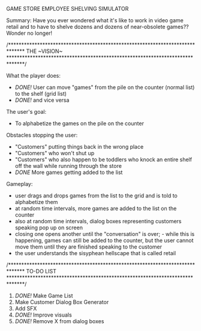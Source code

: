 GAME STORE EMPLOYEE SHELVING SIMULATOR

Summary:
Have you ever wondered what it's like to work in video game retail and to have to shelve dozens and dozens of near-obsolete games?? Wonder no longer!


/******************************************************************************
                                THE ~VISION~
******************************************************************************/

What the player does:
- *DONE!* User can move "games" from the pile on the counter (normal list) to the shelf (grid list)
- *DONE!* and vice versa

The user's goal:
- To alphabetize the games on the pile on the counter

Obstacles stopping the user:
- "Customers" putting things back in the wrong place
- "Customers" who won't shut up
- "Customers" who also happen to be toddlers who knock an entire shelf off the wall while running through the store
- *DONE* More games getting added to the list

Gameplay:
- user drags and drops games from the list to the grid and is told to alphabetize them
- at random time intervals, more games are added to the list on the counter
- also at random time intervals, dialog boxes representing customers speaking pop up on screen
- closing one opens another until the "conversation" is over;
      - while this is happening, games can still be added to the counter, but the user cannot move them until they are finished speaking to the customer
- the user understands the sisyphean hellscape that is called retail

/******************************************************************************
                                TO-DO LIST
******************************************************************************/

1) *DONE!* Make Game List
2) Make Customer Dialog Box Generator
3) Add SFX
4) *DONE!* Improve visuals
5) *DONE!* Remove X from dialog boxes
